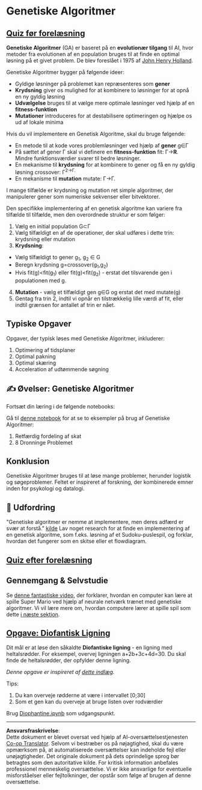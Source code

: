<!--
CO_OP_TRANSLATOR_METADATA:
{
  "original_hash": "893aa368cb485da704b466a0f3775587",
  "translation_date": "2025-08-28T15:02:48+00:00",
  "source_file": "lessons/6-Other/21-GeneticAlgorithms/README.md",
  "language_code": "da"
}
-->
# Genetiske Algoritmer

## [Quiz før forelæsning](https://ff-quizzes.netlify.app/en/ai/quiz/41)

**Genetiske Algoritmer** (GA) er baseret på en **evolutionær tilgang** til AI, hvor metoder fra evolutionen af en population bruges til at finde en optimal løsning på et givet problem. De blev foreslået i 1975 af [John Henry Holland](https://wikipedia.org/wiki/John_Henry_Holland).

Genetiske Algoritmer bygger på følgende ideer:

* Gyldige løsninger på problemet kan repræsenteres som **gener**
* **Krydsning** giver os mulighed for at kombinere to løsninger for at opnå en ny gyldig løsning
* **Udvælgelse** bruges til at vælge mere optimale løsninger ved hjælp af en **fitness-funktion**
* **Mutationer** introduceres for at destabilisere optimeringen og hjælpe os ud af lokale minima

Hvis du vil implementere en Genetisk Algoritme, skal du bruge følgende:

 * En metode til at kode vores problemløsninger ved hjælp af **gener** g∈Γ
 * På sættet af gener Γ skal vi definere en **fitness-funktion** fit: Γ→**R**. Mindre funktionsværdier svarer til bedre løsninger.
 * En mekanisme til **krydsning** for at kombinere to gener og få en ny gyldig løsning crossover: Γ<sup>2</sub>→Γ.
 * En mekanisme til **mutation** mutate: Γ→Γ.

I mange tilfælde er krydsning og mutation ret simple algoritmer, der manipulerer gener som numeriske sekvenser eller bitvektorer.

Den specifikke implementering af en genetisk algoritme kan variere fra tilfælde til tilfælde, men den overordnede struktur er som følger:

1. Vælg en initial population G⊂Γ
2. Vælg tilfældigt en af de operationer, der skal udføres i dette trin: krydsning eller mutation
3. **Krydsning**:
  * Vælg tilfældigt to gener g<sub>1</sub>, g<sub>2</sub> ∈ G
  * Beregn krydsning g=crossover(g<sub>1</sub>,g<sub>2</sub>)
  * Hvis fit(g)<fit(g<sub>1</sub>) eller fit(g)<fit(g<sub>2</sub>) - erstat det tilsvarende gen i populationen med g.
4. **Mutation** - vælg et tilfældigt gen g∈G og erstat det med mutate(g)
5. Gentag fra trin 2, indtil vi opnår en tilstrækkelig lille værdi af fit, eller indtil grænsen for antallet af trin er nået.

## Typiske Opgaver

Opgaver, der typisk løses med Genetiske Algoritmer, inkluderer:

1. Optimering af tidsplaner
1. Optimal pakning
1. Optimal skæring
1. Acceleration af udtømmende søgning

## ✍️ Øvelser: Genetiske Algoritmer

Fortsæt din læring i de følgende notebooks:

Gå til [denne notebook](Genetic.ipynb) for at se to eksempler på brug af Genetiske Algoritmer:

1. Retfærdig fordeling af skat
1. 8 Dronninge Problemet

## Konklusion

Genetiske Algoritmer bruges til at løse mange problemer, herunder logistik og søgeproblemer. Feltet er inspireret af forskning, der kombinerede emner inden for psykologi og datalogi.

## 🚀 Udfordring

"Genetiske algoritmer er nemme at implementere, men deres adfærd er svær at forstå." [kilde](https://wikipedia.org/wiki/Genetic_algorithm) Lav noget research for at finde en implementering af en genetisk algoritme, som f.eks. løsning af et Sudoku-puslespil, og forklar, hvordan det fungerer som en skitse eller et flowdiagram.

## [Quiz efter forelæsning](https://ff-quizzes.netlify.app/en/ai/quiz/42)

## Gennemgang & Selvstudie

Se [denne fantastiske video](https://www.youtube.com/watch?v=qv6UVOQ0F44), der forklarer, hvordan en computer kan lære at spille Super Mario ved hjælp af neurale netværk trænet med genetiske algoritmer. Vi vil lære mere om, hvordan computere lærer at spille spil som dette [i næste sektion](../22-DeepRL/README.md).

## [Opgave: Diofantisk Ligning](Diophantine.ipynb)

Dit mål er at løse den såkaldte **Diofantiske ligning** - en ligning med heltalsrødder. For eksempel, overvej ligningen a+2b+3c+4d=30. Du skal finde de heltalsrødder, der opfylder denne ligning.

*Denne opgave er inspireret af [dette indlæg](https://habr.com/post/128704/).*

Tips:

1. Du kan overveje rødderne at være i intervallet [0;30]
1. Som et gen kan du overveje at bruge listen over rodværdier

Brug [Diophantine.ipynb](Diophantine.ipynb) som udgangspunkt.

---

**Ansvarsfraskrivelse**:  
Dette dokument er blevet oversat ved hjælp af AI-oversættelsestjenesten [Co-op Translator](https://github.com/Azure/co-op-translator). Selvom vi bestræber os på nøjagtighed, skal du være opmærksom på, at automatiserede oversættelser kan indeholde fejl eller unøjagtigheder. Det originale dokument på dets oprindelige sprog bør betragtes som den autoritative kilde. For kritisk information anbefales professionel menneskelig oversættelse. Vi er ikke ansvarlige for eventuelle misforståelser eller fejltolkninger, der opstår som følge af brugen af denne oversættelse.